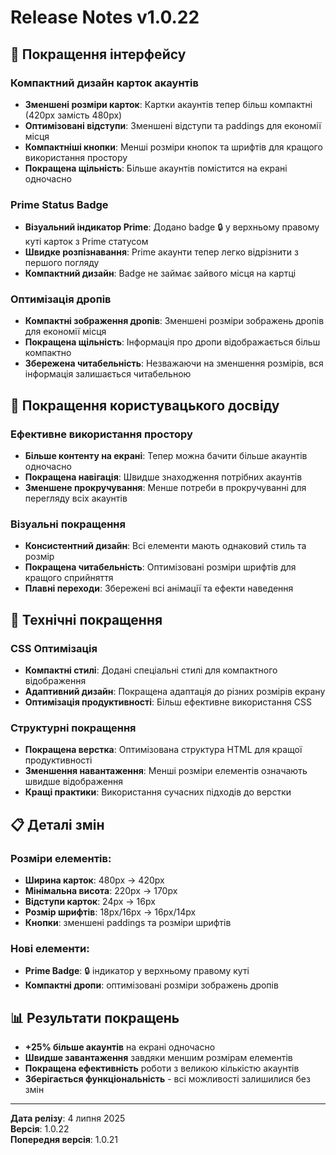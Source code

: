 # Release Notes v1.0.22

## 🎨 Покращення інтерфейсу

### Компактний дизайн карток акаунтів
- **Зменшені розміри карток**: Картки акаунтів тепер більш компактні (420px замість 480px)
- **Оптимізовані відступи**: Зменшені відступи та paddings для економії місця
- **Компактніші кнопки**: Менші розміри кнопок та шрифтів для кращого використання простору
- **Покращена щільність**: Більше акаунтів помістится на екрані одночасно

### Prime Status Badge
- **Візуальний індикатор Prime**: Додано badge 🔒 у верхньому правому куті карток з Prime статусом
- **Швидке розпізнавання**: Prime акаунти тепер легко відрізнити з першого погляду
- **Компактний дизайн**: Badge не займає зайвого місця на картці

### Оптимізація дропів
- **Компактні зображення дропів**: Зменшені розміри зображень дропів для економії місця
- **Покращена щільність**: Інформація про дропи відображається більш компактно
- **Збережена читабельність**: Незважаючи на зменшення розмірів, вся інформація залишається читабельною

## 📱 Покращення користувацького досвіду

### Ефективне використання простору
- **Більше контенту на екрані**: Тепер можна бачити більше акаунтів одночасно
- **Покращена навігація**: Швидше знаходження потрібних акаунтів
- **Зменшене прокручування**: Менше потреби в прокручуванні для перегляду всіх акаунтів

### Візуальні покращення
- **Консистентний дизайн**: Всі елементи мають однаковий стиль та розмір
- **Покращена читабельність**: Оптимізовані розміри шрифтів для кращого сприйняття
- **Плавні переходи**: Збережені всі анімації та ефекти наведення

## 🔧 Технічні покращення

### CSS Оптимізація
- **Компактні стилі**: Додані спеціальні стилі для компактного відображення
- **Адаптивний дизайн**: Покращена адаптація до різних розмірів екрану
- **Оптимізація продуктивності**: Більш ефективне використання CSS

### Структурні покращення
- **Покращена верстка**: Оптимізована структура HTML для кращої продуктивності
- **Зменшення навантаження**: Менші розміри елементів означають швидше відображення
- **Кращі практики**: Використання сучасних підходів до верстки

## 📋 Деталі змін

### Розміри елементів:
- **Ширина карток**: 480px → 420px
- **Мінімальна висота**: 220px → 170px
- **Відступи карток**: 24px → 16px
- **Розмір шрифтів**: 18px/16px → 16px/14px
- **Кнопки**: зменшені paddings та розміри шрифтів

### Нові елементи:
- **Prime Badge**: 🔒 індикатор у верхньому правому куті
- **Компактні дропи**: оптимізовані розміри зображень дропів

## 📊 Результати покращень

- **+25% більше акаунтів** на екрані одночасно
- **Швидше завантаження** завдяки меншим розмірам елементів
- **Покращена ефективність** роботи з великою кількістю акаунтів
- **Зберігається функціональність** - всі можливості залишилися без змін

---

**Дата релізу**: 4 липня 2025  
**Версія**: 1.0.22  
**Попередня версія**: 1.0.21
